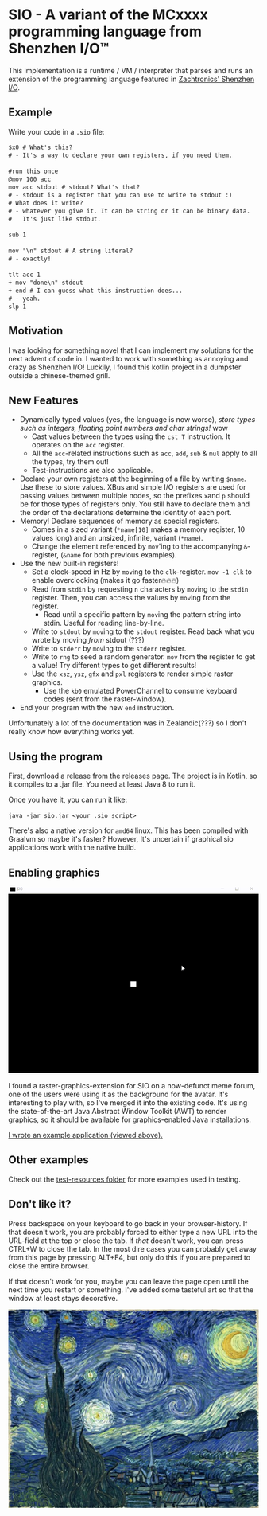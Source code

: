 # SIO - A variant of the MCxxxx programming language from Shenzhen I/O™

This implementation is a runtime / VM / interpreter that parses and runs an extension of the programming language
featured in [Zachtronics' Shenzhen I/O](https://www.zachtronics.com/shenzhen-io/).

## Example

Write your code in a `.sio` file:
```
$x0 # What's this?
# - It's a way to declare your own registers, if you need them.

#run this once
@mov 100 acc
mov acc stdout # stdout? What's that?
# - stdout is a register that you can use to write to stdout :)
# What does it write?
# - whatever you give it. It can be string or it can be binary data. 
#   It's just like stdout.

sub 1

mov "\n" stdout # A string literal?
# - exactly!

tlt acc 1
+ mov "done\n" stdout
+ end # I can guess what this instruction does...
# - yeah.
slp 1

```

## Motivation

I was looking for something novel that I can implement my solutions for the next advent of code in. 
I wanted to work with something as annoying and crazy as Shenzhen I/O!
Luckily, I found this kotlin project in a dumpster outside a chinese-themed grill.

## New Features

- Dynamically typed values (yes, the language is now worse), *store types such as integers, floating point numbers and char strings!* wow
  - Cast values between the types using the `cst T` instruction. It operates on the `acc` register.
  - All the `acc`-related instructions such as `acc`, `add`, `sub` & `mul` apply to all the types, try them out!
  - Test-instructions are also applicable.
- Declare your own registers at the beginning of a file by writing `$name`. Use these to store values. XBus and simple I/O registers are used for passing values between multiple nodes, so the prefixes `x`and `p` should be for those types of registers only. You still have to declare them and the order of the declarations determine the identity of each port.
- Memory! Declare sequences of memory as special registers. 
  - Comes in a sized variant (`*name[10]` makes a memory register, 10 values long) and an unsized, infinite, variant (`*name`).
  - Change the element referenced by `mov`'ing to the accompanying `&`-register, (`&name` for both previous examples). 
- Use the new built-in registers!
  - Set a clock-speed in Hz by `mov`ing to the `clk`-register. `mov -1 clk` to enable overclocking (makes it go faster🔥🔥🔥)
  - Read from `stdin` by requesting `n` characters by `mov`ing to the `stdin` register.
    Then, you can access the values by `mov`ing from the register.
      - Read until a specific pattern by `mov`ing the pattern string into stdin. Useful for reading line-by-line.
  - Write to `stdout` by `mov`ing to the `stdout` register. Read back what you wrote by moving *from* stdout (???)
  - Write to `stderr` by `mov`ing to the `stderr` register.
  - Write to `rng` to seed a random generator. `mov` from the register to get a value! 
    Try different types to get different results!
  - Use the `xsz`, `ysz`, `gfx` and `pxl` registers to render simple raster graphics.
    - Use the `kb0` emulated PowerChannel to consume keyboard codes (sent from the raster-window). 
- End your program with the new `end` instruction.

Unfortunately a lot of the documentation was in Zealandic(???) so I don't really know how everything works yet. 

## Using the program

First, download a release from the releases page. The project is in Kotlin, so it compiles to a .jar file.
You need at least Java 8 to run it. 

Once you have it, you can run it like:

`java -jar sio.jar <your .sio script>`

There's also a native version for `amd64` linux. This has been compiled with Graalvm so maybe it's faster?
However, It's uncertain if graphical sio applications work with the native build.

## Enabling graphics

![SIO's `gfx` register in action](drawing.gif)

I found a raster-graphics-extension for SIO on a now-defunct meme forum, 
one of the users were using it as the background for the avatar.
It's interesting to play with, so I've merged it into the existing code. 
It's using the state-of-the-art Java Abstract Window Toolkit (AWT) to render graphics, 
so it should be available for graphics-enabled Java installations.

[I wrote an example application (viewed above).](src/test/resources/drawing.sio)

## Other examples

Check out the [test-resources folder](src/test/resources/) for more examples used in testing.

## Don't like it?

Press backspace on your keyboard to go back in your browser-history. If that doesn't work, you are probably forced to 
either type a new URL into the URL-field at the top or close the tab. If *that* doesn't work, you can press CTRL+W to close the tab.
In the most dire cases you can probably get away from this page by pressing ALT+F4, but only do this if you are 
prepared to close the entire browser. 

If that doesn't work for you, maybe you can leave the page open until the next time you restart or something.
I've added some tasteful art so that the window at least stays decorative.

![Tasteful art](./tasteful_art.jpg)

